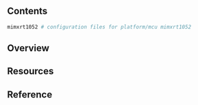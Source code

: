## Contents

```sh
mimxrt1052 # configuration files for platform/mcu mimxrt1052
```

## Overview

## Resources

## Reference
